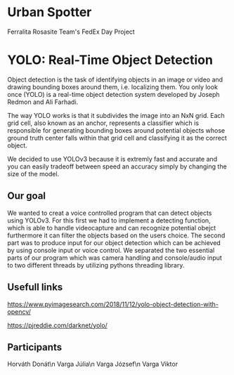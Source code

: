 # Urban Spotter
Ferralita Rosasite Team's FedEx Day Project

# YOLO: Real-Time Object Detection

Object detection is the task of identifying objects in an image or video and drawing bounding boxes around them, i.e. localizing them.
You only look once (YOLO) is a real-time object detection system developed by Joseph Redmon and Ali Farhadi.

The way YOLO works is that it subdivides the image into an NxN grid.
Each grid cell, also known as an anchor, represents a classifier which is responsible for generating bounding boxes around potential objects 
whose ground truth center falls within that grid cell and classifying it as the correct object.

We decided to use YOLOv3 because it is extremly fast and accurate and you can easily tradeoff between speed an accuracy simply by changing the size of the model.

## Our goal

We wanted to creat a voice controlled program that can detect objects using YOLOv3.
For this first we had to implement a detecting function, which is able to handle videocapture and can recognize potential obejct 
furthermore it can filter the objects based on the users choice. The second part was to produce input for our object detection which can be achieved by using
console input or voice control. We separated the two essential parts of our program which was camera handling and console/audio input to two different threads by utilizing
pythons threading library.

## Usefull links

https://www.pyimagesearch.com/2018/11/12/yolo-object-detection-with-opencv/

https://pjreddie.com/darknet/yolo/

## Participants

Horváth Donát\n
Varga Júlia\n
Varga József\n
Varga Viktor
  
